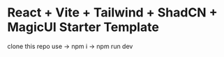 # React + Vite + Tailwind + ShadCN + MagicUI Starter Template


clone this repo
use 
  -> npm i
  -> npm run dev

